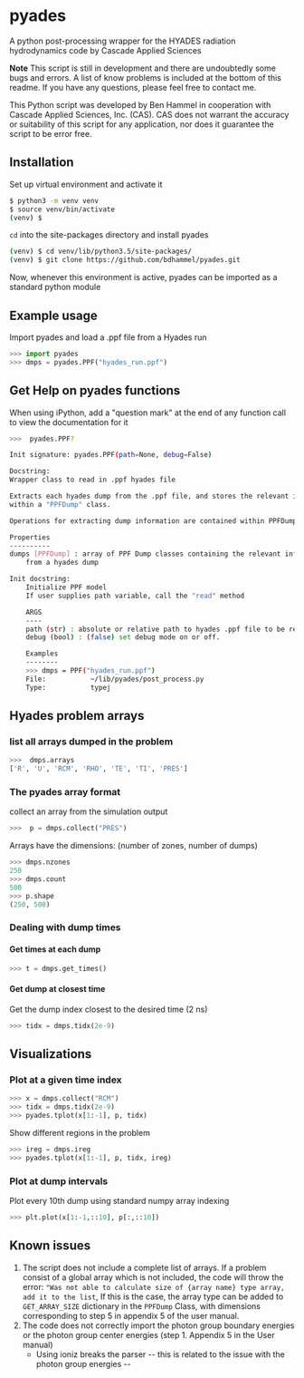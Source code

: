 # pyades

A python post-processing wrapper for the HYADES radiation hydrodynamics code by Cascade Applied Sciences

**Note** This script is still in development and there are undoubtedly some bugs and errors. A list of know problems is included at the bottom of this readme. 
If you have any questions, please feel free to contact me.

This Python script was developed by Ben Hammel in cooperation with Cascade Applied 
Sciences, Inc. (CAS).  CAS does not warrant the accuracy or suitability of this 
script for any application, nor does it guarantee the script to be error free.

## Installation

Set up virtual environment and activate it   

~~~bash
$ python3 -m venv venv
$ source venv/bin/activate
(venv) $
~~~  


`cd` into the site-packages directory and install pyades  

~~~bash
(venv) $ cd venv/lib/python3.5/site-packages/
(venv) $ git clone https://github.com/bdhammel/pyades.git
~~~  

Now, whenever this environment is active, pyades can be imported as a standard python module 


## Example usage

Import pyades and load a .ppf file from a Hyades run 

~~~Python
>>> import pyades
>>> dmps = pyades.PPF("hyades_run.ppf")
~~~

## Get Help on pyades functions

When using iPython, add a "question mark" at the end of any function call to view the documentation for it

~~~bash
>>>  pyades.PPF?

Init signature: pyades.PPF(path=None, debug=False)

Docstring:     
Wrapper class to read in .ppf hyades file

Extracts each hyades dump from the .ppf file, and stores the relevant information 
within a "PPFDump" class.

Operations for extracting dump information are contained within PPFDump     

Properties
----------
dumps [PPFDump] : array of PPF Dump classes containing the relevant information
    from a hyades dump

Init docstring:
    Initialize PPF model
    If user supplies path variable, call the "read" method

    ARGS
    ----
    path (str) : absolute or relative path to hyades .ppf file to be read
    debug (bool) : (false) set debug mode on or off.

    Examples
    --------
    >>> dmps = PPF("hyades_run.ppf")
    File:           ~/lib/pyades/post_process.py
    Type:           typej
~~~

## Hyades problem arrays 

### list all arrays dumped in the problem 

~~~python
>>>  dmps.arrays
['R', 'U', 'RCM', 'RHO', 'TE', 'TI', 'PRES'] 
~~~

### The pyades array format

collect an array from the simulation output 

~~~python
>>>  p = dmps.collect("PRES")
~~~

Arrays have the dimensions: (number of zones, number of dumps)

~~~python
>>> dmps.nzones
250
>>> dmps.count
500
>>> p.shape
(250, 500)
~~~

### Dealing with dump times

#### Get times at each dump

~~~python
>>> t = dmps.get_times()
~~~

#### Get dump at closest time

Get the dump index closest to the desired time (2 ns)

~~~python
>>> tidx = dmps.tidx(2e-9)
~~~

## Visualizations

### Plot at a given time index

~~~python
>>> x = dmps.collect("RCM")
>>> tidx = dmps.tidx(2e-9)
>>> pyades.tplot(x[1:-1], p, tidx)
~~~

Show different regions in the problem 

~~~python
>>> ireg = dmps.ireg
>>> pyades.tplot(x[1:-1], p, tidx, ireg)
~~~

### Plot at dump intervals

Plot every 10th dump using standard numpy array indexing

~~~python
>>> plt.plot(x[1:-1,::10], p[:,::10])
~~~

## Known issues

 1. The script does not include a complete list of arrays. If a problem consist of a global array which is not included, the code will throw the error: `"Was not able to calculate size of {array name} type array, add it to the list`, If this is the case, the array type can be added to `GET_ARRAY_SIZE` dictionary in the `PPFDump` Class, with dimensions corresponding to step 5 in appendix 5 of the user manual.
 2. The code does not correctly import the photon group boundary energies or the photon group center energies (step 1. Appendix 5 in the User manual)
    - Using ioniz breaks the parser -- this is related to the issue with the photon group energies --


